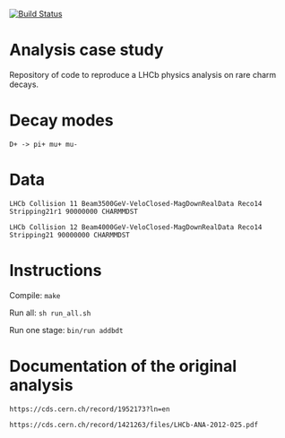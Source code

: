 [![Build Status](https://travis-ci.org/atrisovic/analysis-case-study.svg?branch=master)](https://travis-ci.org/atrisovic/analysis-case-study)

# Analysis case study

Repository of code to reproduce a LHCb physics analysis on rare charm decays. 

# Decay modes

```
D+ -> pi+ mu+ mu-
```

# Data

`LHCb Collision 11 Beam3500GeV-VeloClosed-MagDownRealData Reco14 Stripping21r1 90000000 CHARMMDST`

`LHCb Collision 12 Beam4000GeV-VeloClosed-MagDownRealData Reco14 Stripping21 90000000 CHARMMDST`

# Instructions

Compile: `make`

Run all: `sh run_all.sh`

Run one stage: `bin/run addbdt`

# Documentation of the original analysis 

`https://cds.cern.ch/record/1952173?ln=en`

`https://cds.cern.ch/record/1421263/files/LHCb-ANA-2012-025.pdf`
